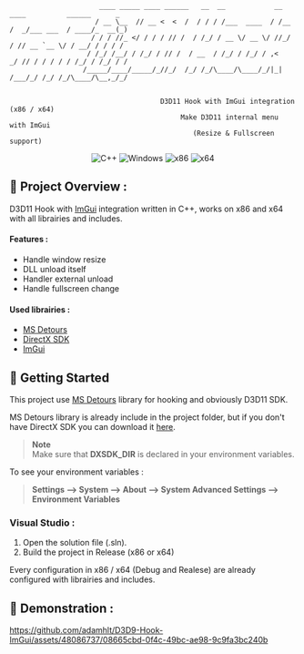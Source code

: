 ```
                      ____ _____ ____ ______   __  __            __      ____          ______      _ 
                     / __ \__  // __ <  <  /  / / / /___  ____  / /__   /  _/___ ___  / ____/_  __(_) 
                    / / / //_ </ / / / // /  / /_/ / __ \/ __ \/ //_/   / // __ `__ \/ / __/ / / / / 
                   / /_/ /__/ / /_/ / // /  / __  / /_/ / /_/ / ,<    _/ // / / / / / /_/ / /_/ / / 
                  /_____/____/_____/_//_/  /_/ /_/\____/\____/_/|_|  /___/_/ /_/ /_/\____/\__,_/_/
                                                                                         
                                                                                         
                                     D3D11 Hook with ImGui integration (x86 / x64)
                                          Make D3D11 internal menu with ImGui
                                             (Resize & Fullscreen support)
```
<p align="center">
    <img src="https://img.shields.io/badge/language-C%2B%2B-%23f34b7d.svg?style=for-the-badge&logo=appveyor" alt="C++">
    <img src="https://img.shields.io/badge/platform-Windows-0078d7.svg?style=for-the-badge&logo=appveyor" alt="Windows">
    <img src="https://img.shields.io/badge/arch-x86-red.svg?style=for-the-badge&logo=appveyor" alt="x86">
    <img src="https://img.shields.io/badge/arch-x64-green.svg?style=for-the-badge&logo=appveyor" alt="x64">
</p>

## :open_book: Project Overview :

D3D11 Hook with [ImGui](https://github.com/ocornut/imgui) integration written in C++, works on x86 and x64 with all librairies and includes.

#### Features :

- Handle window resize
- DLL unload itself
- Handler external unload
- Handle fullscreen change

#### Used librairies :

- [MS Detours](https://www.microsoft.com/en-us/research/project/detours/)
- [DirectX SDK](https://www.microsoft.com/en-us/download/details.aspx?id=6812)
- [ImGui](https://github.com/ocornut/imgui)

## :rocket: Getting Started

This project use [MS Detours](https://github.com/microsoft/Detours) library for hooking and obviously D3D11 SDK.

MS Detours library is already include in the project folder, but if you don't have DirectX SDK you can download it [here](https://www.microsoft.com/en-us/download/details.aspx?id=6812).

> **Note** <br>
> Make sure that **DXSDK_DIR** is declared in your environment variables.

To see your environment variables :

> **Settings --> System --> About --> System Advanced Settings --> Environment Variables**

### Visual Studio :

1. Open the solution file (.sln).
2. Build the project in Release (x86 or x64)

Every configuration in x86 / x64 (Debug and Realese) are already configured with librairies and includes.

## :test_tube: Demonstration :

https://github.com/adamhlt/D3D9-Hook-ImGui/assets/48086737/08665cbd-0f4c-49bc-ae98-9c9fa3bc240b
